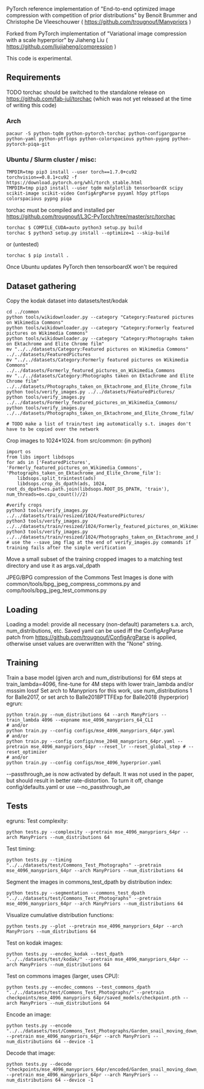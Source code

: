 PyTorch reference implementation of
"End-to-end optimized image compression with competition of prior distributions"
by Benoit Brummer and Christophe De Vleeschouwer ( https://github.com/trougnouf/Manypriors )

Forked from PyTorch implementation of
"Variational image compression with a scale hyperprior"
by Jiaheng Liu ( https://github.com/liujiaheng/compression )

This code is experimental.

## Requirements

TODO torchac should be switched to the standalone release on https://github.com/fab-jul/torchac (which was not yet released at the time of writing this code)

### Arch
```
pacaur -S python-tqdm python-pytorch-torchac python-configargparse python-yaml python-ptflops python-colorspacious python-pypng python-pytorch-piqa-git
```

### Ubuntu / Slurm cluster / misc:

```
TMPDIR=tmp pip3 install --user torch==1.7.0+cu92 torchvision==0.8.1+cu92 -f https://download.pytorch.org/whl/torch_stable.html
TMPDIR=tmp pip3 install --user tqdm matplotlib tensorboardX scipy scikit-image scikit-video ConfigArgParse pyyaml h5py ptflops colorspacious pypng piqa

```
torchac must be compiled and installed per https://github.com/trougnouf/L3C-PyTorch/tree/master/src/torchac
```
torchac $ COMPILE_CUDA=auto python3 setup.py build
torchac $ python3 setup.py install --optimize=1 --skip-build
```
or (untested)
```
torchac $ pip install .
```

Once Ubuntu updates PyTorch then tensorboardX won't be required

## Dataset gathering
Copy the kodak dataset into datasets/test/kodak

```
cd ../common
python tools/wikidownloader.py --category "Category:Featured pictures on Wikimedia Commons"
python tools/wikidownloader.py --category "Category:Formerly featured pictures on Wikimedia Commons"
python tools/wikidownloader.py --category "Category:Photographs taken on Ektachrome and Elite Chrome film"
mv "../../datasets/Category:Featured pictures on Wikimedia Commons" ../../datasets/FeaturedPictures
mv "../../datasets/Category:Formerly featured pictures on Wikimedia Commons" ../../datasets/Formerly_featured_pictures_on_Wikimedia_Commons
mv "../../datasets/Category:Photographs taken on Ektachrome and Elite Chrome film" ../../datasets/Photographs_taken_on_Ektachrome_and_Elite_Chrome_film
python tools/verify_images.py ../../datasets/FeaturedPictures/
python tools/verify_images.py ../../datasets/Formerly_featured_pictures_on_Wikimedia_Commons/
python tools/verify_images.py ../../datasets/Photographs_taken_on_Ektachrome_and_Elite_Chrome_film/

# TODO make a list of train/test img automatically s.t. images don't have to be copied over the network
```
Crop images to 1024*1024. from src/common: (in python)

```
import os
from libs import libdsops
for ads in ['FeaturedPictures', 'Formerly_featured_pictures_on_Wikimedia_Commons', 'Photographs_taken_on_Ektachrome_and_Elite_Chrome_film']:
    libdsops.split_traintest(ads)
    libdsops.crop_ds_dpath(ads, 1024, root_ds_dpath=os.path.join(libdsops.ROOT_DS_DPATH, 'train'), num_threads=os.cpu_count()//2)

#verify crops
python3 tools/verify_images.py ../../datasets/train/resized/1024/FeaturedPictures/
python3 tools/verify_images.py ../../datasets/train/resized/1024/Formerly_featured_pictures_on_Wikimedia_Commons/
python3 tools/verify_images.py ../../datasets/train/resized/1024/Photographs_taken_on_Ektachrome_and_Elite_Chrome_film/
# use the --save_img flag at the end of verify_images.py commands if training fails after the simple verification
```
Move a small subset of the training cropped images to a matching test directory and use it as args.val_dpath

JPEG/BPG compression of the Commons Test Images is done with common/tools/bpg_jpeg_compress_commons.py and comp/tools/bpg_jpeg_test_commons.py

## Loading

Loading a model: provide all necessary (non-default) parameters s.a. arch, num_distributions, etc.
Saved yaml can be used iff the ConfigArgParse patch from https://github.com/trougnouf/ConfigArgParse is applied,
otherwise unset values are overwritten with the "None" string.

## Training

Train a base model (given arch and num_distributions) for 6M steps at train_lambda=4096, fine-tune for 4M steps with lower train_lambda and/or msssim lossf
Set arch to Manypriors for this work, use num_distributions 1 for Balle2017, or set arch to Balle2018PTTFExp for Balle2018 (hyperprior)
egrun:

```
python train.py --num_distributions 64 --arch ManyPriors --train_lambda 4096 --expname mse_4096_manypriors_64_CLI
# and/or
python train.py --config configs/mse_4096_manypriors_64pr.yaml
# and/or
python train.py --config configs/mse_2048_manypriors_64pr.yaml --pretrain mse_4096_manypriors_64pr --reset_lr --reset_global_step # --reset_optimizer
# and/or
python train.py --config configs/mse_4096_hyperprior.yaml
```

--passthrough_ae is now activated by default. It was not used in the paper, but should result in better rate-distortion. To turn it off, change config/defaults.yaml or use --no_passthrough_ae
## Tests

egruns:
Test complexity:

```
python tests.py --complexity --pretrain mse_4096_manypriors_64pr --arch ManyPriors --num_distributions 64
```
Test timing:

```
python tests.py --timing "../../datasets/test/Commons_Test_Photographs" --pretrain mse_4096_manypriors_64pr --arch ManyPriors --num_distributions 64
```
Segment the images in commons_test_dpath by distribution index:

```
python tests.py --segmentation --commons_test_dpath "../../datasets/test/Commons_Test_Photographs" --pretrain mse_4096_manypriors_64pr --arch ManyPriors --num_distributions 64
```
Visualize cumulative distribution functions:

```
python tests.py --plot --pretrain mse_4096_manypriors_64pr --arch ManyPriors --num_distributions 64
```
Test on kodak images:

```
python tests.py --encdec_kodak --test_dpath "../../datasets/test/kodak/" --pretrain mse_4096_manypriors_64pr --arch ManyPriors --num_distributions 64
```
Test on commons images (larger, uses CPU):

```
python tests.py --encdec_commons --test_commons_dpath "../../datasets/test/Commons_Test_Photographs/" --pretrain checkpoints/mse_4096_manypriors_64pr/saved_models/checkpoint.pth --arch ManyPriors --num_distributions 64
```
Encode an image:

```
python tests.py --encode "../../datasets/test/Commons_Test_Photographs/Garden_snail_moving_down_the_Vennbahn_in_disputed_territory_(DSCF5879).png" --pretrain mse_4096_manypriors_64pr --arch ManyPriors --num_distributions 64 --device -1
```
Decode that image:

```
python tests.py --decode "checkpoints/mse_4096_manypriors_64pr/encoded/Garden_snail_moving_down_the_Vennbahn_in_disputed_territory_(DSCF5879).png" --pretrain mse_4096_manypriors_64pr --arch ManyPriors --num_distributions 64 --device -1
```
